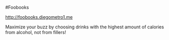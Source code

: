 #Foobooks

<http://foobooks.diegometro1.me>


Maximize your buzz by choosing drinks with the highest amount of calories from alcohol, not from fillers!


